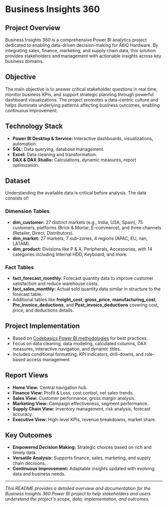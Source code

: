 # Business Insights 360

## Project Overview
Business Insights 360 is a comprehensive Power BI analytics project dedicated to enabling data-driven decision-making for AtliQ Hardware. By integrating sales, finance, marketing, and supply chain data, this solution provides stakeholders and management with actionable insights across key business domains.

## Objective
The main objective is to answer critical stakeholder questions in real time, monitor business KPIs, and support strategic planning through powerful dashboard visualizations. The project promotes a data-centric culture and helps illuminate underlying patterns affecting business outcomes, enabling continuous improvement.

## Technology Stack
- **Power BI Desktop & Service:** Interactive dashboards, visualizations, automation.
- **SQL:** Data querying, database management.
- **Excel:** Data cleaning and transformation.
- **DAX & DAX Studio:** Calculations, dynamic measures, report optimization.

## Dataset
Understanding the available data is critical before analysis. The data consists of:

### Dimension Tables
- **dim_customer:** 27 distinct markets (e.g., India, USA, Spain), 75 customers, platforms (Brick & Mortar, E-commerce), and three channels (Retailer, Direct, Distributors).
- **dim_market:** 27 markets, 7 sub-zones, 4 regions (APAC, EU, nan, LATAM).
- **dim_product:** Divisions like P & A, Peripherals, Accessories, with 14 categories including Internal HDD, Keyboard, and more.

### Fact Tables
- **fact_forecast_monthly:** Forecast quantity data to improve customer satisfaction and reduce warehouse costs.
- **fact_sales_monthly:** Actual sold quantity data similar in structure to the forecast table.
- Additional tables like **freight_cost**, **gross_price**, **manufacturing_cost**, **Pre_invoice_deductions**, and **Post_invoice_deductions** covering cost, price, and deductions details.

## Project Implementation
- Based on [Codebasics Power BI methodologies](https://codebasics.io/courses/power-bi-data-analysis-with-end-to-end-project) for best practices.
- Focus on data cleaning, data modeling, calculated columns, DAX measures, interactive navigation, and dynamic titles.
- Includes conditional formatting, KPI indicators, drill-downs, and role-based access management.

## Report Views
- **Home View:** Central navigation hub.
- **Finance View:** Profit & Loss, cost control, net sales trends.
- **Sales View:** Customer performance, gross margin analysis.
- **Marketing View:** Campaign effectiveness, segment performance.
- **Supply Chain View:** Inventory management, risk analysis, forecast accuracy.
- **Executive View:** High-level KPIs, revenue breakdowns, market share.

## Key Outcomes
- **Empowered Decision Making:** Strategic choices based on rich and timely data.
- **Versatile Analysis:** Supports finance, sales, marketing, and supply chain decisions.
- **Continuous Improvement:** Adaptable insights updated with evolving data and business needs.

---

*This README provides a detailed overview and documentation for the Business Insights 360 Power BI project to help stakeholders and users understand the project's scope, data, implementation, and outcomes.*
